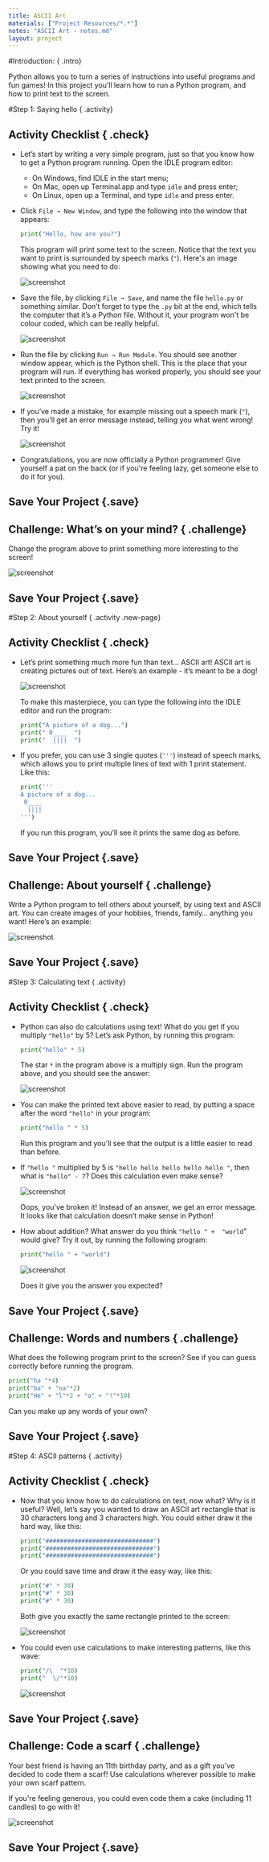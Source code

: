 ```yaml
---
title: ASCII Art
materials: ["Project Resources/*.*"]
notes: "ASCII Art - notes.md"
layout: project
---
```


#Introduction:  { .intro}

Python allows you to turn a series of instructions into useful programs and fun games! In this project you’ll learn how to run a Python program, and how to print text to the screen.

#Step 1: Saying hello { .activity}
## Activity Checklist { .check}

+ Let’s start by writing a very simple program, just so that you know how to get a Python program running. Open the IDLE program editor:
    + On Windows, find IDLE in the start menu;
    + On Mac, open up Terminal.app and type `idle` and press enter;
    + On Linux, open up a Terminal, and type `idle` and press enter.

+ Click `File → New Window`, and type the following into the window that appears:

    ```python
    print("Hello, how are you?")
    ```

    This program will print some text to the screen. Notice that the text you want to print is surrounded by speech marks (`"`). Here's an image showing what you need to do:

    ![screenshot](ascii-hello.png)

+ Save the file, by clicking `File → Save`, and name the file `hello.py` or something similar. Don’t forget to type the `.py` bit at the end, which tells the computer that it’s a Python file. Without it, your program won't be colour coded, which can be really helpful.

    ![screenshot](ascii-save.png)

+ Run the file by clicking `Run → Run Module`. You should see another window appear, which is the Python shell. This is the place that your program will run. If everything has worked properly, you should see your text printed to the screen.

    ![screenshot](ascii-run.png)

+ If you’ve made a mistake, for example missing out a speech mark (`"`), then you’ll get an error message instead, telling you what went wrong! Try it!

    ![screenshot](ascii-error.png)

+ Congratulations, you are now officially a Python programmer! Give yourself a pat on the back (or if you're feeling lazy, get someone else to do it for you).

## Save Your Project {.save}

## Challenge: What’s on your mind? { .challenge}
Change the program above to print something more interesting to the screen!

![screenshot](ascii-mind.png)

## Save Your Project {.save}

#Step 2: About yourself { .activity .new-page}
## Activity Checklist { .check}

+ Let’s print something much more fun than text… ASCII art! ASCII art is creating pictures out of text. Here’s an example - it’s meant to be a dog!

    ![screenshot](ascii-dog.png)

    To make this masterpiece, you can type the following into the IDLE editor and run the program:

    ```python
    print("A picture of a dog...")
    print(" 0____  ")
    print("  ||||  ")
    ```

+ If you prefer, you can use 3 single quotes (`'''`) instead of speech marks, which allows you to print multiple lines of text with 1 print statement. Like this:

    ```python
    print('''
    A picture of a dog...
     0____
      ||||
    ''')
    ```

    If you run this program, you’ll see it prints the same dog as before.

## Save Your Project {.save}

## Challenge: About yourself { .challenge}
Write a Python program to tell others about yourself, by using text and ASCII art. You can create images of your hobbies, friends, family… anything you want! Here’s an example:

![screenshot](ascii-aboutMe.png)

## Save Your Project {.save}

#Step 3: Calculating text { .activity}
## Activity Checklist { .check}

+ Python can also do calculations using text! What do you get if you multiply `"hello"` by 5? Let’s ask Python, by running this program:

    ```python
    print("hello" * 5)
    ```

    The star `*` in the program above is a multiply sign. Run the program above, and you should see the answer:

    ![screenshot](ascii-textcalc.png)

+ You can make the printed text above easier to read, by putting a space after the word `"hello"` in your program:

    ```python
    print("hello " * 5)
    ```

    Run this program and you'll see that the output is a little easier to read than before.

+ If `"hello "` multiplied by 5 is `"hello hello hello hello hello "`, then what is `"hello" - 7`? Does this calculation even make sense?

    ![screenshot](ascii-minus.png)

    Oops, you've broken it! Instead of an answer, we get an error message. It looks like that calculation doesn’t make sense in Python!

+ How about addition? What answer do you think `"hello " +  "world`" would give? Try it out, by running the following program:

    ```python
    print("hello " + "world")
    ```

    ![screenshot](ascii-textadd.png)

    Does it give you the answer you expected?

## Save Your Project {.save}

## Challenge: Words and numbers { .challenge}
What does the following program print to the screen? See if you can guess correctly before running the program.

```python
print("ha "*4)
print("ba" + "na"*2)
print("He" + "l"*2 + "o" + "!"*10)
```

Can you make up any words of your own?

## Save Your Project {.save}

#Step 4: ASCII patterns { .activity}
## Activity Checklist { .check}

+ Now that you know how to do calculations on text, now what? Why is it useful? Well, let’s say you wanted to draw an ASCII art rectangle that is 30 characters long and 3 characters high. You could either draw it the hard way, like this:

    ```python
    print("##############################")
    print("##############################")
    print("##############################")
    ```

    Or you could save time and draw it the easy way, like this:

    ```python
    print("#" * 30)
    print("#" * 30)
    print("#" * 30)
    ```

    Both give you exactly the same rectangle printed to the screen:

    ![screenshot](ascii-rect.png)

+ You could even use calculations to make interesting patterns, like this wave:

    ```python
    print("/\  "*10)
    print("  \/"*10)
    ```

    ![screenshot](ascii-wave.png)

## Save Your Project {.save}

## Challenge: Code a scarf { .challenge}
Your best friend is having an 11th birthday party, and as a gift you've decided to code them a scarf! Use calculations wherever possible to make your own scarf pattern.

If you're feeling generous, you could even code them a cake (including 11 candles) to go with it!

![screenshot](ascii-birthday.png)

## Save Your Project {.save}
